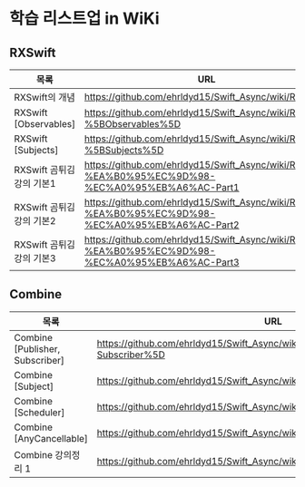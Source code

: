 # 학습 리스트업 in WiKi

## RXSwift 

| 목록 | URL |
| ------ | ------ |
| RXSwift의 개념 | https://github.com/ehrldyd15/Swift_Async/wiki/RXSwift |
| RXSwift [Observables] | https://github.com/ehrldyd15/Swift_Async/wiki/RXSwift-%5BObservables%5D |
| RXSwift [Subjects] | https://github.com/ehrldyd15/Swift_Async/wiki/RXSwift-%5BSubjects%5D |
| RXSwift 곰튀김 강의 기본1 | https://github.com/ehrldyd15/Swift_Async/wiki/RX-%EA%B0%95%EC%9D%98-%EC%A0%95%EB%A6%AC-Part1 |
| RXSwift 곰튀김 강의 기본2 | https://github.com/ehrldyd15/Swift_Async/wiki/RX-%EA%B0%95%EC%9D%98-%EC%A0%95%EB%A6%AC-Part2 |
| RXSwift 곰튀김 강의 기본3 | https://github.com/ehrldyd15/Swift_Async/wiki/RX-%EA%B0%95%EC%9D%98-%EC%A0%95%EB%A6%AC-Part3 |


## Combine 

| 목록 | URL |
| ------ | ------ |
| Combine [Publisher, Subscriber] | https://github.com/ehrldyd15/Swift_Async/wiki/Combine-%5BPublisher,-Subscriber%5D |
| Combine [Subject] | https://github.com/ehrldyd15/Swift_Async/wiki/Combine-%5BSubject%5D |
| Combine [Scheduler] | https://github.com/ehrldyd15/Swift_Async/wiki/Combine%5BScheduler%5D |
| Combine [AnyCancellable] | https://github.com/ehrldyd15/Swift_Async/wiki/Combine%5BAnyCancellable%5D |
| Combine 강의정리 1 | https://github.com/ehrldyd15/Swift_Async/wiki/Combine%5BAnyCancellable%5D |
